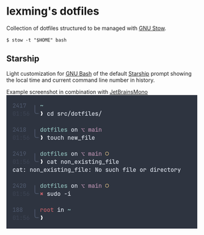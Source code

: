 # lexming's dotfiles

Collection of dotfiles structured to be managed with
[GNU Stow](https://www.gnu.org/software/stow/).

```
$ stow -t "$HOME" bash
```

## Starship

Light customization for [GNU Bash](https://www.gnu.org/software/bash/) of the
default [Starship](https://starship.rs/) prompt showing the local time and
current command line number in history.

Example screenshot in combination with [JetBrainsMono](https://github.com/JetBrains/JetBrainsMono)
![Starship prompt screenshot](/assets/starship_prompt.png)

